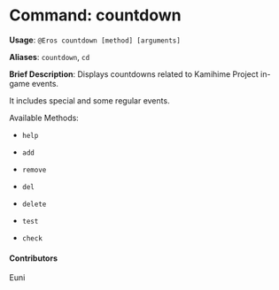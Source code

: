 # Command: countdown


**Usage**: `@Eros countdown [method] [arguments]`

**Aliases**: `countdown`, `cd`

**Brief Description**: Displays countdowns related to Kamihime Project in-game events.

It includes special and some regular events.

Available Methods:

- `help`

- `add`

- `remove`

- `del`

- `delete`

- `test`

- `check`




 


 

#### Contributors


Euni
